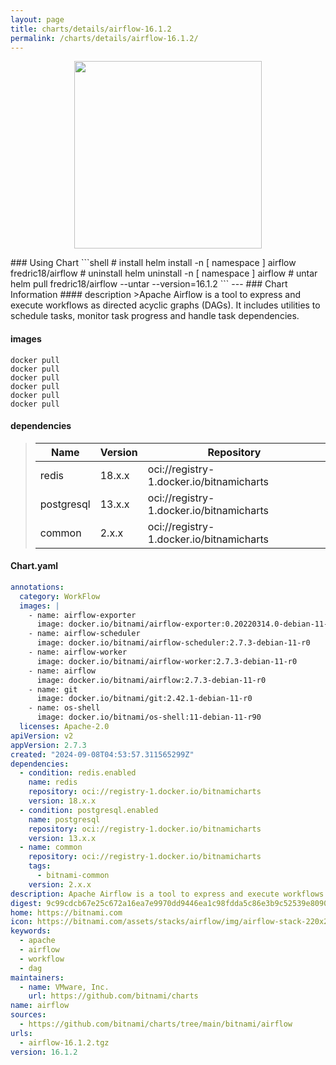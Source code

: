 ```yaml
---
layout: page
title: charts/details/airflow-16.1.2
permalink: /charts/details/airflow-16.1.2/
---
```

<p align="center">
    <img src="https://bitnami.com/assets/stacks/airflow/img/airflow-stack-220x234.png" width="300px" height="300px">
</p>
### Using Chart
```shell
# install
helm install -n [ namespace ] airflow fredric18/airflow
# uninstall
helm uninstall -n [ namespace ] airflow
# untar
helm pull fredric18/airflow --untar --version=16.1.2
```
---
### Chart Information
#### description
>Apache Airflow is a tool to express and execute workflows as directed acyclic graphs (DAGs). It includes utilities to schedule tasks, monitor task progress and handle task dependencies.
   
#### images
```shell
docker pull 
docker pull 
docker pull 
docker pull 
docker pull 
docker pull 
```
   
#### dependencies
>Name | Version | Repository
>---|---|---
>redis | 18.x.x | oci://registry-1.docker.io/bitnamicharts
>postgresql | 13.x.x | oci://registry-1.docker.io/bitnamicharts
>common | 2.x.x | oci://registry-1.docker.io/bitnamicharts
   
#### Chart.yaml
```yaml
annotations:
  category: WorkFlow
  images: |
    - name: airflow-exporter
      image: docker.io/bitnami/airflow-exporter:0.20220314.0-debian-11-r440
    - name: airflow-scheduler
      image: docker.io/bitnami/airflow-scheduler:2.7.3-debian-11-r0
    - name: airflow-worker
      image: docker.io/bitnami/airflow-worker:2.7.3-debian-11-r0
    - name: airflow
      image: docker.io/bitnami/airflow:2.7.3-debian-11-r0
    - name: git
      image: docker.io/bitnami/git:2.42.1-debian-11-r0
    - name: os-shell
      image: docker.io/bitnami/os-shell:11-debian-11-r90
  licenses: Apache-2.0
apiVersion: v2
appVersion: 2.7.3
created: "2024-09-08T04:53:57.311565299Z"
dependencies:
  - condition: redis.enabled
    name: redis
    repository: oci://registry-1.docker.io/bitnamicharts
    version: 18.x.x
  - condition: postgresql.enabled
    name: postgresql
    repository: oci://registry-1.docker.io/bitnamicharts
    version: 13.x.x
  - name: common
    repository: oci://registry-1.docker.io/bitnamicharts
    tags:
      - bitnami-common
    version: 2.x.x
description: Apache Airflow is a tool to express and execute workflows as directed acyclic graphs (DAGs). It includes utilities to schedule tasks, monitor task progress and handle task dependencies.
digest: 9c99cdcb67e25c672a16ea7e9970dd9446ea1c98fdda5c86e3b9c52539e80905
home: https://bitnami.com
icon: https://bitnami.com/assets/stacks/airflow/img/airflow-stack-220x234.png
keywords:
  - apache
  - airflow
  - workflow
  - dag
maintainers:
  - name: VMware, Inc.
    url: https://github.com/bitnami/charts
name: airflow
sources:
  - https://github.com/bitnami/charts/tree/main/bitnami/airflow
urls:
  - airflow-16.1.2.tgz
version: 16.1.2
```
